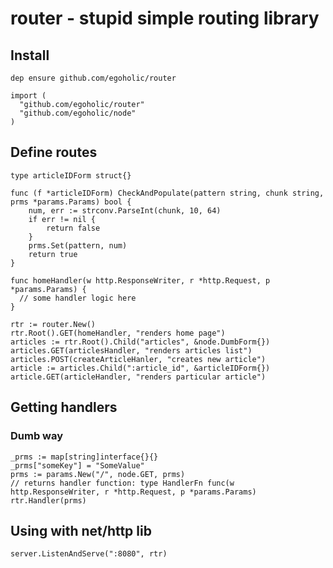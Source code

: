 # router - stupid simple routing library

## Install

```
dep ensure github.com/egoholic/router
```

```golang
import (
  "github.com/egoholic/router"
  "github.com/egoholic/node"
)
```

## Define routes
```golang
type articleIDForm struct{}

func (f *articleIDForm) CheckAndPopulate(pattern string, chunk string, prms *params.Params) bool {
	num, err := strconv.ParseInt(chunk, 10, 64)
	if err != nil {
		return false
	}
	prms.Set(pattern, num)
	return true
}

func homeHandler(w http.ResponseWriter, r *http.Request, p *params.Params) {
  // some handler logic here
}

rtr := router.New()
rtr.Root().GET(homeHandler, "renders home page")
articles := rtr.Root().Child("articles", &node.DumbForm{})
articles.GET(articlesHandler, "renders articles list")
articles.POST(createArticleHanler, "creates new article")
article := articles.Child(":article_id", &articleIDForm{})
article.GET(articleHandler, "renders particular article")
```

## Getting handlers

### Dumb way
```golang
_prms := map[string]interface{}{}
_prms["someKey"] = "SomeValue"
prms := params.New("/", node.GET, prms)
// returns handler function: type HandlerFn func(w http.ResponseWriter, r *http.Request, p *params.Params)
rtr.Handler(prms)
```

## Using with net/http lib

```golang
server.ListenAndServe(":8080", rtr)
```